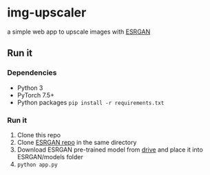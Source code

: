 # img-upscaler
a simple web app to upscale images with [ESRGAN](https://github.com/xinntao/ESRGAN)

## Run it

### Dependencies
- Python 3
- PyTorch 7.5+
- Python packages `pip install -r requirements.txt`

### Run it
1. Clone this repo
2. Clone [ESRGAN repo](https://github.com/xinntao/ESRGAN) in the same directory
3. Download ESRGAN pre-trained model from [drive](https://drive.google.com/drive/u/0/folders/17VYV_SoZZesU6mbxz2dMAIccSSlqLecY) and place it into ESRGAN/models folder
4. `python app.py`
